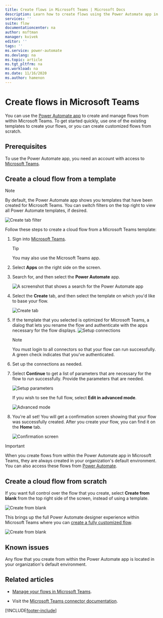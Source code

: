 ```yaml
---
title: Create flows in Microsoft Teams | Microsoft Docs
description: Learn how to create flows using the Power Automate app in Microsoft Teams
services: ''
suite: flow
documentationcenter: na
author: msftman
manager: kvivek
editor: ''
tags: ''
ms.service: power-automate
ms.devlang: na
ms.topic: article
ms.tgt_pltfrm: na
ms.workload: na
ms.date: 11/16/2020
ms.author: hamenon
---
```


# Create flows in Microsoft Teams

You can use the [Power Automate app](./install-teams-app.md) to create and manage flows from within Microsoft Teams. To get started quickly, use one of the existing templates to create your flows, or you can create customized flows from scratch. 

## Prerequisites

To use the Power Automate app, you need an account with access to [Microsoft Teams](https://teams.microsoft.com).

## Create a cloud flow from a template

>[!NOTE]
>By default, the Power Automate app shows you templates that have been created for Microsoft Teams. You can switch filters on the top right to view all Power Automate templates, if desired.
 
![Create tab filter](../media/power-automate-teams-app-create/create-filter.png)

Follow these steps to create a cloud flow from a Microsoft Teams template:

1. Sign into [Microsoft Teams](Https://Teams.Microsoft.com).

   >[!TIP]
   >You may also use the Microsoft Teams app.

1. Select **Apps** on the right side on the screen.
1. Search for, and then select the **Power Automate** app.

   ![A screenshot that shows a search for the Power Automate app](../media/power-automate-teams-app-create/search-app.png)

1. Select the **Create** tab, and then select the template on which you'd like to base your flow.

   ![Create tab](../media/power-automate-teams-app-create/create-tab.png)

1. If the template that you selected is optimized for Microsoft Teams, a dialog that lets you rename the flow and authenticate with the apps necessary for the flow displays.
   ![Setup connections](../media/power-automate-teams-app-create/template1.png)

   >[!NOTE]
   >You must login to all connectors so that your flow can run successfully. A green check indicates that you've authenticated.

1. Set up the connections as needed.

1. Select **Continue** to get a list of parameters that are necessary for the flow to run successfully. Provide the parameters that are needed.
   
   ![Setup parameters](../media/power-automate-teams-app-create/template2.png)

   If you wish to see the full flow, select **Edit in advanced mode**.
   
   ![Advanced mode](../media/power-automate-teams-app-create/template-advanced.png)

1. You're all set! You will get a confirmation screen showing that your flow was successfully created. After you create your flow, you can find it on the **Home** tab.

   ![Confirmation screen](../media/power-automate-teams-app-create/template3.png)

>[!IMPORTANT]
>When you create flows from within the Power Automate app in Microsoft Teams, they are always created in your organization's default environment. You can also access these flows from [Power Automate](https://flow.microsoft.com).

## Create a cloud flow from scratch

If you want full control over the flow that you create, select **Create from blank** from the top right side of the screen, instead of using a template.

   ![Create from blank](../media/power-automate-teams-app-create/create-blank.png)

This brings up the full Power Automate designer experience within Microsoft Teams where you can [create a fully customized flow](../get-started-logic-flow.md).

   ![Create from blank](../media/power-automate-teams-app-create/full-editor.png)


## Known issues

Any flow that you create from within the Power Automate app is located in your organization's default environment.

## Related articles
- [Manage your flows in Microsoft Teams](./teams-app-home.md).

- Visit the [Microsoft Teams connector documentation](/connectors/teams/).




[!INCLUDE[footer-include](../includes/footer-banner.md)]